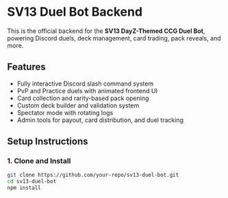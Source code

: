 # SV13 Duel Bot Backend

This is the official backend for the **SV13 DayZ-Themed CCG Duel Bot**, powering Discord duels, deck management, card trading, pack reveals, and more.

## Features

- Fully interactive Discord slash command system
- PvP and Practice duels with animated frontend UI
- Card collection and rarity-based pack opening
- Custom deck builder and validation system
- Spectator mode with rotating logs
- Admin tools for payout, card distribution, and duel tracking

## Setup Instructions

### 1. Clone and Install
```bash
git clone https://github.com/your-repo/sv13-duel-bot.git
cd sv13-duel-bot
npm install
